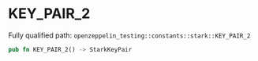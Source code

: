 # KEY_PAIR_2

Fully qualified path: `openzeppelin_testing::constants::stark::KEY_PAIR_2`

```rust
pub fn KEY_PAIR_2() -> StarkKeyPair
```

